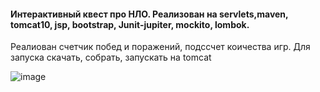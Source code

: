 #### Интерактивный квест про НЛО. Реализован на servlets,maven, tomcat10, jsp, bootstrap, Junit-jupiter, mockito, lombok. 
Реалиован счетчик побед и поражений, подссчет коичества игр. 
Для запуска скачать, собрать, запускать на tomcat

![image](https://github.com/user-attachments/assets/a8430fad-49ac-4543-967f-f68fc547f6f1)

